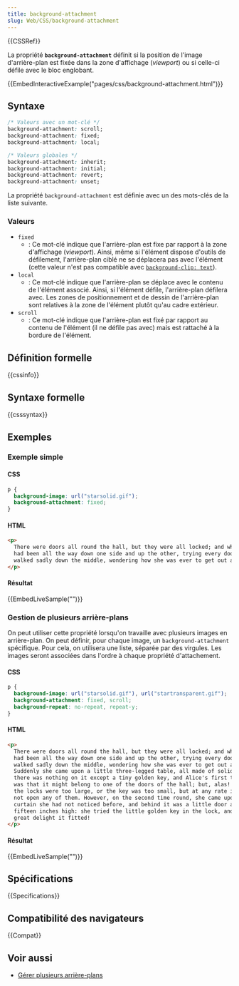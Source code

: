 ```yaml
---
title: background-attachment
slug: Web/CSS/background-attachment
---
```


{{CSSRef}}

La propriété **`background-attachment`** définit si la position de l'image d'arrière-plan est fixée dans la zone d'affichage (<i lang="en">viewport</i>) ou si celle-ci défile avec le bloc englobant.

{{EmbedInteractiveExample("pages/css/background-attachment.html")}}

## Syntaxe

```css
/* Valeurs avec un mot-clé */
background-attachment: scroll;
background-attachment: fixed;
background-attachment: local;

/* Valeurs globales */
background-attachment: inherit;
background-attachment: initial;
background-attachment: revert;
background-attachment: unset;
```

La propriété `background-attachment` est définie avec un des mots-clés de la liste suivante.

### Valeurs

- `fixed`
  - : Ce mot-clé indique que l'arrière-plan est fixe par rapport à la zone d'affichage (<i lang="en">viewport</i>). Ainsi, même si l'élément dispose d'outils de défilement, l'arrière-plan ciblé ne se déplacera pas avec l'élément (cette valeur n'est pas compatible avec [`background-clip: text`](/fr/docs/Web/CSS/background-clip)).
- `local`
  - : Ce mot-clé indique que l'arrière-plan se déplace avec le contenu de l'élément associé. Ainsi, si l'élément défile, l'arrière-plan défilera avec. Les zones de positionnement et de dessin de l'arrière-plan sont relatives à la zone de l'élément plutôt qu'au cadre extérieur.
- `scroll`
  - : Ce mot-clé indique que l'arrière-plan est fixé par rapport au contenu de l'élément (il ne défile pas avec) mais est rattaché à la bordure de l'élément.

## Définition formelle

{{cssinfo}}

## Syntaxe formelle

{{csssyntax}}

## Exemples

### Exemple simple

#### CSS

```css
p {
  background-image: url("starsolid.gif");
  background-attachment: fixed;
}
```

#### HTML

```html
<p>
  There were doors all round the hall, but they were all locked; and when Alice
  had been all the way down one side and up the other, trying every door, she
  walked sadly down the middle, wondering how she was ever to get out again.
</p>
```

#### Résultat

{{EmbedLiveSample("")}}

### Gestion de plusieurs arrière-plans

On peut utiliser cette propriété lorsqu'on travaille avec plusieurs images en arrière-plan. On peut définir, pour chaque image, un `background-attachment` spécifique. Pour cela, on utilisera une liste, séparée par des virgules. Les images seront associées dans l'ordre à chaque propriété d'attachement.

#### CSS

```css
p {
  background-image: url("starsolid.gif"), url("startransparent.gif");
  background-attachment: fixed, scroll;
  background-repeat: no-repeat, repeat-y;
}
```

#### HTML

```html
<p>
  There were doors all round the hall, but they were all locked; and when Alice
  had been all the way down one side and up the other, trying every door, she
  walked sadly down the middle, wondering how she was ever to get out again.
  Suddenly she came upon a little three-legged table, all made of solid glass;
  there was nothing on it except a tiny golden key, and Alice's first thought
  was that it might belong to one of the doors of the hall; but, alas! either
  the locks were too large, or the key was too small, but at any rate it would
  not open any of them. However, on the second time round, she came upon a low
  curtain she had not noticed before, and behind it was a little door about
  fifteen inches high: she tried the little golden key in the lock, and to her
  great delight it fitted!
</p>
```

#### Résultat

{{EmbedLiveSample("")}}

## Spécifications

{{Specifications}}

## Compatibilité des navigateurs

{{Compat}}

## Voir aussi

- [Gérer plusieurs arrière-plans](/fr/docs/Web/CSS/CSS_Backgrounds_and_Borders/Using_multiple_backgrounds)

